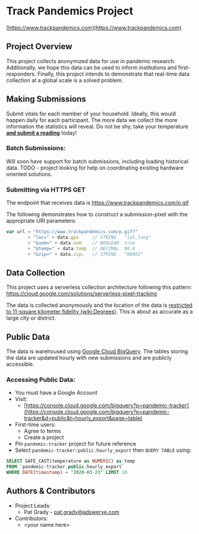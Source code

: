 # Track Pandemics Project
[https://www.trackpandemics.com](https://www.trackpandemics.com)

## Project Overview
This project collects anonymized data for use in pandemic research. Additionally, we hope this data can be used to inform institutions and first-responders. Finally, this project intends to demonstrate that real-time data collection at a global scale is a solved problem.

## Making Submissions
Submit vitals for each member of your household. Ideally, this would happen daily for each participant. The more data we collect the more information the statistics will reveal. Do not be shy, take your temperature [**and submit a reading**](https://www.trackpandemics.com) today!

### Batch Submissions:
Will soon have support for batch submissions, including loading historical data. TODO - project looking for help on coordinating existing hardware oriented solutions.

### Submitting via HTTPS GET
The endpoint that receives data is https://www.trackpandemics.com/p.gif  

The following demonstrates how to construct a submission-pixel with the appropriate URI parameters:
  ```javascript
  var url = "https://www.trackpandemics.com/p.gif?"
          + "loc=" + data.gps     // STRING   "lat,long"
          + "&uom=" + data.uom    // BOOLEAN  true
          + "&temp=" + data.temp  // DECIMAL  98.6
          + "&zip=" + data.zip;   // STRING   "06001"
  ```
## Data Collection
This project uses a serverless collection architecture following this pattern:  
https://cloud.google.com/solutions/serverless-pixel-tracking  

The data is collected anonymously and the location of the data is [restricted to 11-square kilometer fidelity (wiki:Degrees)](https://en.wikipedia.org/wiki/Decimal_degrees). This is about as accurate as a large city or district.

## Public Data
The data is warehoused using [Google Cloud BigQuery](https://cloud.google.com/bigquery). The tables storing the data are updated hourly with new submissions and are publicly accessible.

### Accessing Public Data:
 - You must have a Google Account
 - Visit:
    - [https://console.cloud.google.com/bigquery?p=pandemic-tracker](https://console.cloud.google.com/bigquery?p=pandemic-tracker&d=public&t=hourly_export&page=table)
 - First-time users:
    - Agree to terms
    - Create a project
 - Pin `pandemic-tracker` project for future reference
 - Select `pandemic-tracker:public.hourly_export` then `QUERY TABLE` using:
```sql
SELECT SAFE_CAST(temperature as NUMERIC) as temp
FROM `pandemic-tracker.public.hourly_export`
WHERE DATE(timestamp) = "2020-03-23" LIMIT 10
```

## Authors & Contributors
  - Project Leads:
    - Pat Grady - pat.grady@adswerve.com
  - Contributors:
    - \<your name here>
